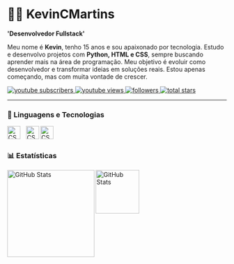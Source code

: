 # 👨‍💻 KevinCMartins
**'Desenvolvedor Fullstack'**

Meu nome é **Kevin**, tenho 15 anos e sou apaixonado por tecnologia. Estudo e desenvolvo projetos com **Python, HTML e CSS**, sempre buscando aprender mais na área de programação. Meu objetivo é evoluir como desenvolvedor e transformar ideias em soluções reais. Estou apenas começando, mas com muita vontade de crescer.

<p align="left">
      <a href="https://www.youtube.com/@KevinCMartins">
         <img
          alt="youtube subscribers" title="Inscreva-se" src="https://custom-icon-badges.demolab.com/youtube/channel/subscribers/UCHaWLRJMZoGejLZ-xhbx1Lg?color=%23E05D44&label=Inscreva-se&logo=video&logoColor=white&style=for-the-badge&labelColor=CE4630"
         />
    </a> 
    <a href="https://www.youtube.com/@Agent.MK.">
        <img
             alt="youtube views" title="YouTube views" src="https://custom-icon-badges.demolab.com/youtube/channel/views/UCHaWLRJMZoGejLZ-xhbx1Lg?color=%23E1AD0E&logo=eye&logoColor=white&style=for-the-badge&labelColor=C79600"
        />
      </a> 
      <a href="https://github.com/KevinCMartins?tab=followers">
         <img
             alt="followers" title="Follow me on Github" src="https://custom-icon-badges.demolab.com/github/followers/KevinCMartins?color=236ad3&labelColor=1155ba&style=for-the-badge&logo=github&-add&label=seguidores&logoColor=white"
         />
         </a>
      <a href="https://github.com/KevinCMartins?tab=repositories&sort=stargazers">
         <img
             alt="total stars" title="Total stars on GitHub" src="https://custom-icon-badges.demolab.com/github/stars/KevinCMartins?color=55960c&style=for-the-badge&labelColor=488207&logo=star&label=Estrelas"
        />
    </a>
</p>


---

### 🤖 Linguagens e Tecnologias


<img
    align="left" 
    alt="CSS" 
    title="CSS"
    width="30px" 
    style="padding-right: 10px;"
    src="https://cdn.jsdelivr.net/gh/devicons/devicon@latest/icons/html5/html5-original.svg" />       

<img 
    align="left" 
    alt="CSS" 
    title="CSS"
    width="30px"
    src="https://cdn.jsdelivr.net/gh/devicons/devicon@latest/icons/css3/css3-original.svg" />
          
<img
    align="left" 
    alt="CSS" 
    title="CSS"
    width="30px" 
    style="padding-right: 10px;" src="https://cdn.jsdelivr.net/gh/devicons/devicon@latest/icons/python/python-original.svg" 
/>

<br/>
<br/>

### 📊 Estatísticas

<img
    align="left" 
    alt="GitHub Stats" 
    height="200px" 
    style="[padding-right: 10px;" src="https://github-readme-stats.vercel.app/api?username=KevinCMartins&show_icons=true&theme=radical&include_all_commits=true&locale=pt-br" 
/>

<img 
    align="left" 
    alt="GitHub Stats" 
    height="100" 
    style="padding-right: 10px;" 
    src="https://github-readme-stats.vercel.app/api/top-langs/?username=KevinCMartins&theme=radical&layout=compact&custom_title=Tecnologias&langs_count=7&locale=pt-br" 
  />
